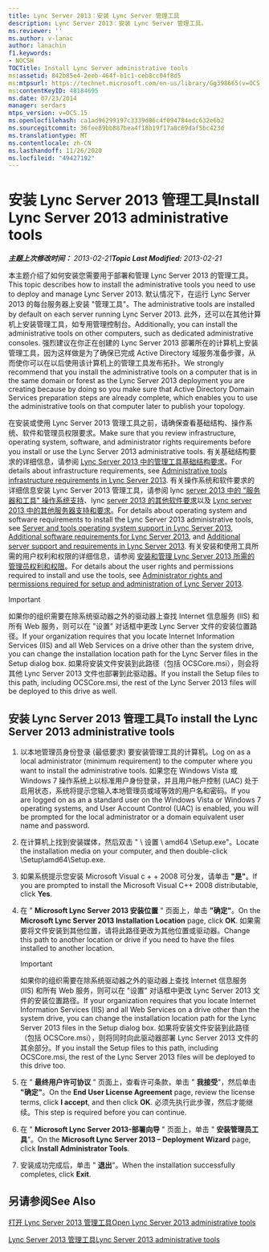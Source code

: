```yaml
---
title: Lync Server 2013：安装 Lync Server 管理工具
description: Lync Server 2013：安装 Lync Server 管理工具。
ms.reviewer: ''
ms.author: v-lanac
author: lanachin
f1.keywords:
- NOCSH
TOCTitle: Install Lync Server administrative tools
ms:assetid: 842b85e4-2eeb-464f-b1c1-ceb8cc04f8d5
ms:mtpsurl: https://technet.microsoft.com/en-us/library/Gg398665(v=OCS.15)
ms:contentKeyID: 48184695
ms.date: 07/23/2014
manager: serdars
mtps_version: v=OCS.15
ms.openlocfilehash: ca1ad96299197c3339d06c4f094784edc632e6b2
ms.sourcegitcommit: 36fee89bb887bea4f18b19f17a8c69daf5bc423d
ms.translationtype: MT
ms.contentlocale: zh-CN
ms.lasthandoff: 11/26/2020
ms.locfileid: "49427192"
---
```

# <a name="install-lync-server-2013-administrative-tools"></a><span data-ttu-id="27a14-103">安装 Lync Server 2013 管理工具</span><span class="sxs-lookup"><span data-stu-id="27a14-103">Install Lync Server 2013 administrative tools</span></span>

<div data-xmlns="http://www.w3.org/1999/xhtml">

<div class="topic" data-xmlns="http://www.w3.org/1999/xhtml" data-msxsl="urn:schemas-microsoft-com:xslt" data-cs="https://msdn.microsoft.com/">

<div data-asp="https://msdn2.microsoft.com/asp">



</div>

<div id="mainSection">

<div id="mainBody"><span data-ttu-id="27a14-104">

<span> </span></span><span class="sxs-lookup"><span data-stu-id="27a14-104">

<span> </span></span></span>

<span data-ttu-id="27a14-105">_**主题上次修改时间：** 2013-02-21_</span><span class="sxs-lookup"><span data-stu-id="27a14-105">_**Topic Last Modified:** 2013-02-21_</span></span>

<span data-ttu-id="27a14-106">本主题介绍了如何安装您需要用于部署和管理 Lync Server 2013 的管理工具。</span><span class="sxs-lookup"><span data-stu-id="27a14-106">This topic describes how to install the administrative tools you need to use to deploy and manage Lync Server 2013.</span></span> <span data-ttu-id="27a14-107">默认情况下，在运行 Lync Server 2013 的每台服务器上安装 "管理工具"。</span><span class="sxs-lookup"><span data-stu-id="27a14-107">The administrative tools are installed by default on each server running Lync Server 2013.</span></span> <span data-ttu-id="27a14-108">此外，还可以在其他计算机上安装管理工具，如专用管理控制台。</span><span class="sxs-lookup"><span data-stu-id="27a14-108">Additionally, you can install the administrative tools on other computers, such as dedicated administrative consoles.</span></span> <span data-ttu-id="27a14-109">强烈建议在你正在创建的 Lync Server 2013 部署所在的计算机上安装管理工具，因为这样做是为了确保已完成 Active Directory 域服务准备步骤，从而使你可以在以后使用该计算机上的管理工具发布拓扑。</span><span class="sxs-lookup"><span data-stu-id="27a14-109">We strongly recommend that you install the administrative tools on a computer that is in the same domain or forest as the Lync Server 2013 deployment you are creating because by doing so you make sure that Active Directory Domain Services preparation steps are already complete, which enables you to use the administrative tools on that computer later to publish your topology.</span></span>

<span data-ttu-id="27a14-110">在安装或使用 Lync Server 2013 管理工具之前，请确保查看基础结构、操作系统、软件和管理员权限要求。</span><span class="sxs-lookup"><span data-stu-id="27a14-110">Make sure that you review infrastructure, operating system, software, and administrator rights requirements before you install or use the Lync Server 2013 administrative tools.</span></span> <span data-ttu-id="27a14-111">有关基础结构要求的详细信息，请参阅 [Lync Server 2013 中的管理工具基础结构要求](lync-server-2013-administrative-tools-infrastructure-requirements.md)。</span><span class="sxs-lookup"><span data-stu-id="27a14-111">For details about infrastructure requirements, see [Administrative tools infrastructure requirements in Lync Server 2013](lync-server-2013-administrative-tools-infrastructure-requirements.md).</span></span> <span data-ttu-id="27a14-112">有关操作系统和软件要求的详细信息安装 Lync Server 2013 管理工具，请参阅 lync [server 2013 中的 "服务器和工具" 操作系统支持](lync-server-2013-server-and-tools-operating-system-support.md)、lync [server 2013 的其他软件要求](lync-server-2013-additional-software-requirements.md)以及 [Lync server 2013 中的其他服务器支持和要求](lync-server-2013-additional-server-support-and-requirements.md)。</span><span class="sxs-lookup"><span data-stu-id="27a14-112">For details about operating system and software requirements to install the Lync Server 2013 administrative tools, see [Server and tools operating system support in Lync Server 2013](lync-server-2013-server-and-tools-operating-system-support.md), [Additional software requirements for Lync Server 2013](lync-server-2013-additional-software-requirements.md), and [Additional server support and requirements in Lync Server 2013](lync-server-2013-additional-server-support-and-requirements.md).</span></span> <span data-ttu-id="27a14-113">有关安装和使用工具所需的用户权利和权限的详细信息，请参阅 [安装和管理 Lync Server 2013 所需的管理员权利和权限](lync-server-2013-administrator-rights-and-permissions-required-for-setup-and-administration.md)。</span><span class="sxs-lookup"><span data-stu-id="27a14-113">For details about the user rights and permissions required to install and use the tools, see [Administrator rights and permissions required for setup and administration of Lync Server 2013](lync-server-2013-administrator-rights-and-permissions-required-for-setup-and-administration.md).</span></span>

<div>


> [!IMPORTANT]  
> <span data-ttu-id="27a14-114">如果你的组织需要在除系统驱动器之外的驱动器上查找 Internet 信息服务 (IIS) 和所有 Web 服务，则可以在 "设置" 对话框中更改 Lync Server 文件的安装位置路径。</span><span class="sxs-lookup"><span data-stu-id="27a14-114">If your organization requires that you locate Internet Information Services (IIS) and all Web Services on a drive other than the system drive, you can change the installation location path for the Lync Server files in the Setup dialog box.</span></span> <span data-ttu-id="27a14-115">如果将安装文件安装到此路径（包括 OCSCore.msi），则会将其他 Lync Server 2013 文件也部署到此驱动器。</span><span class="sxs-lookup"><span data-stu-id="27a14-115">If you install the Setup files to this path, including OCSCore.msi, the rest of the Lync Server 2013 files will be deployed to this drive as well.</span></span>



</div>

<div>

## <a name="to-install-the-lync-server-2013-administrative-tools"></a><span data-ttu-id="27a14-116">安装 Lync Server 2013 管理工具</span><span class="sxs-lookup"><span data-stu-id="27a14-116">To install the Lync Server 2013 administrative tools</span></span>

1.  <span data-ttu-id="27a14-117">以本地管理员身份登录 (最低要求) 要安装管理工具的计算机。</span><span class="sxs-lookup"><span data-stu-id="27a14-117">Log on as a local administrator (minimum requirement) to the computer where you want to install the administrative tools.</span></span> <span data-ttu-id="27a14-118">如果您在 Windows Vista 或 Windows 7 操作系统上以标准用户身份登录，并且用户帐户控制 (UAC) 处于启用状态，系统将提示您输入本地管理员或域等效的用户名和密码。</span><span class="sxs-lookup"><span data-stu-id="27a14-118">If you are logged on as an a standard user on the Windows Vista or Windows 7 operating systems, and User Account Control (UAC) is enabled, you will be prompted for the local administrator or a domain equivalent user name and password.</span></span>

2.  <span data-ttu-id="27a14-119">在计算机上找到安装媒体，然后双击 " \\ 设置 \\ amd64 \\Setup.exe"。</span><span class="sxs-lookup"><span data-stu-id="27a14-119">Locate the installation media on your computer, and then double-click \\Setup\\amd64\\Setup.exe.</span></span>

3.  <span data-ttu-id="27a14-120">如果系统提示您安装 Microsoft Visual c + + 2008 可分发，请单击 **"是"**。</span><span class="sxs-lookup"><span data-stu-id="27a14-120">If you are prompted to install the Microsoft Visual C++ 2008 distributable, click **Yes**.</span></span>

4.  <span data-ttu-id="27a14-121">在 " **Microsoft Lync Server 2013 安装位置** " 页面上，单击 **"确定"**。</span><span class="sxs-lookup"><span data-stu-id="27a14-121">On the **Microsoft Lync Server 2013 Installation Location** page, click **OK**.</span></span> <span data-ttu-id="27a14-122">如果需要将文件安装到其他位置，请将此路径更改为其他位置或驱动器。</span><span class="sxs-lookup"><span data-stu-id="27a14-122">Change this path to another location or drive if you need to have the files installed to another location.</span></span>
    
    <div>
    

    > [!IMPORTANT]  
    > <span data-ttu-id="27a14-123">如果你的组织需要在除系统驱动器之外的驱动器上查找 Internet 信息服务 (IIS) 和所有 Web 服务，则可以在 "设置" 对话框中更改 Lync Server 2013 文件的安装位置路径。</span><span class="sxs-lookup"><span data-stu-id="27a14-123">If your organization requires that you locate Internet Information Services (IIS) and all Web Services on a drive other than the system drive, you can change the installation location path for the Lync Server 2013 files in the Setup dialog box.</span></span> <span data-ttu-id="27a14-124">如果将安装文件安装到此路径（包括 OCSCore.msi），则将同时向此驱动器部署 Lync Server 2013 文件的其余部分。</span><span class="sxs-lookup"><span data-stu-id="27a14-124">If you install the Setup files to this path, including OCSCore.msi, the rest of the Lync Server 2013 files will be deployed to this drive too.</span></span>

    
    </div>

5.  <span data-ttu-id="27a14-125">在 " **最终用户许可协议** " 页面上，查看许可条款，单击 " **我接受**"，然后单击 **"确定"**。</span><span class="sxs-lookup"><span data-stu-id="27a14-125">On the **End User License Agreement** page, review the license terms, click **I accept**, and then click **OK**.</span></span> <span data-ttu-id="27a14-126">必须先执行此步骤，然后才能继续。</span><span class="sxs-lookup"><span data-stu-id="27a14-126">This step is required before you can continue.</span></span>

6.  <span data-ttu-id="27a14-127">在 " **Microsoft Lync Server 2013-部署向导** " 页面上，单击 " **安装管理员工具**"。</span><span class="sxs-lookup"><span data-stu-id="27a14-127">On the **Microsoft Lync Server 2013 – Deployment Wizard** page, click **Install Administrator Tools**.</span></span>

7.  <span data-ttu-id="27a14-128">安装成功完成后，单击 " **退出**"。</span><span class="sxs-lookup"><span data-stu-id="27a14-128">When the installation successfully completes, click **Exit**.</span></span>

</div>

<div>

## <a name="see-also"></a><span data-ttu-id="27a14-129">另请参阅</span><span class="sxs-lookup"><span data-stu-id="27a14-129">See Also</span></span>


[<span data-ttu-id="27a14-130">打开 Lync Server 2013 管理工具</span><span class="sxs-lookup"><span data-stu-id="27a14-130">Open Lync Server 2013 administrative tools</span></span>](lync-server-2013-open-lync-server-administrative-tools.md)  


[<span data-ttu-id="27a14-131">Lync Server 2013 管理工具</span><span class="sxs-lookup"><span data-stu-id="27a14-131">Lync Server 2013 administrative tools</span></span>](lync-server-2013-lync-server-administrative-tools.md)  
  

<span data-ttu-id="27a14-132"></div>

</div>

<span> </span>

</div>

</div>

</span><span class="sxs-lookup"><span data-stu-id="27a14-132"></div>

</div>

<span> </span>

</div>

</div>

</span></span></div>

